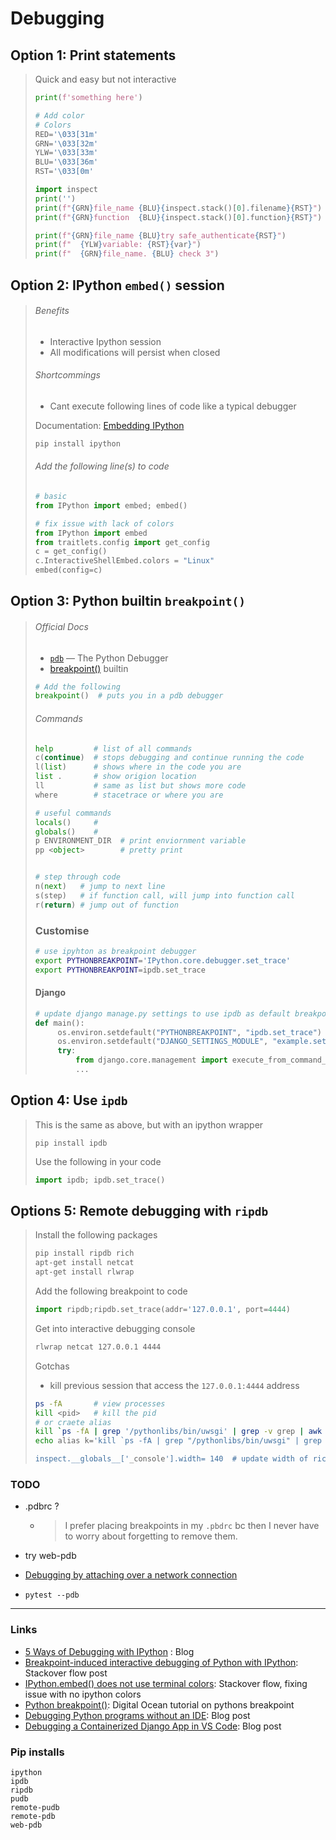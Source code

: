 # Debugging

## Option 1: Print statements

> Quick and easy but not interactive
>
> ```python
> print(f'something here')
> 
> # Add color
> # Colors
> RED='\033[31m'
> GRN='\033[32m'
> YLW='\033[33m'
> BLU='\033[36m'
> RST='\033[0m'
> 
> import inspect
> print('')
> print(f"{GRN}file_name {BLU}{inspect.stack()[0].filename}{RST}")
> print(f"{GRN}function  {BLU}{inspect.stack()[0].function}{RST}")
> 
> print(f"{GRN}file_name {BLU}try safe_authenticate{RST}")
> print(f"  {YLW}variable: {RST}{var}")
> print(f"  {GRN}file_name. {BLU} check 3")
> ```
>



## Option 2: IPython `embed()` session

> ###### Benefits
>
> - Interactive Ipython session
> - All modifications will persist when closed
>
> ###### Shortcommings
>
> - Cant execute following lines of code like a typical debugger
>
> Documentation: [Embedding IPython](https://ipython.readthedocs.io/en/stable/interactive/reference.html#embedding-ipython)
>
> ```bash
> pip install ipython
> ```
>
> ###### Add the following line(s) to code
>
> ```python
> # basic
> from IPython import embed; embed()
> 
> # fix issue with lack of colors
> from IPython import embed
> from traitlets.config import get_config
> c = get_config()
> c.InteractiveShellEmbed.colors = "Linux"
> embed(config=c)
> ```



## Option 3: Python builtin `breakpoint()`

> ###### Official Docs
>
> - [`pdb`](https://docs.python.org/3/library/pdb.html#module-pdb) — The Python Debugger
> - [breakpoint()](https://docs.python.org/3/library/functions.html#breakpoint) builtin
>
> ```python
> # Add the following 
> breakpoint()  # puts you in a pdb debugger
> ```
>
> ###### Commands
>
> ``` python
> help         # list of all commands
> c(continue)  # stops debugging and continue running the code
> l(list)      # shows where in the code you are
> list .       # show origion location
> ll           # same as list but shows more code
> where        # stacetrace or where you are
> 
> # useful commands
> locals()     # 
> globals()    #
> p ENVIRONMENT_DIR  # print enviornment variable
> pp <object>        # pretty print
> 
> 
> # step through code
> n(next)   # jump to next line
> s(step)   # if function call, will jump into function call
> r(return) # jump out of function
> ```
>
> ### Customise
>
> ```bash
> # use ipyhton as breakpoint debugger
> export PYTHONBREAKPOINT='IPython.core.debugger.set_trace'
> export PYTHONBREAKPOINT=ipdb.set_trace
> ```
>
> #### Django
>
> ```python
> # update django manage.py settings to use ipdb as default breakpoint() debugger
> def main():
>      os.environ.setdefault("PYTHONBREAKPOINT", "ipdb.set_trace")           # <= added
>      os.environ.setdefault("DJANGO_SETTINGS_MODULE", "example.settings")
>      try:
>          from django.core.management import execute_from_command_line
>          ...
> ```



## Option 4: Use `ipdb`

> This is the same as above, but with an ipython wrapper
>
> ```
> pip install ipdb
> ```
>
> Use the following in your code
>
> ```python
> import ipdb; ipdb.set_trace()
> ```



## Options 5: Remote debugging with `ripdb`

> Install the following packages
>
> ```bash
> pip install ripdb rich
> apt-get install netcat
> apt-get install rlwrap
> ```
>
> Add the following breakpoint to code
>
> ```python
> import ripdb;ripdb.set_trace(addr='127.0.0.1', port=4444)
> ```
>
> Get into interactive debugging console
>
> ```bash
> rlwrap netcat 127.0.0.1 4444
> ```
>
> Gotchas
>
> - kill previous session that access the `127.0.0.1:4444` address
>
> ```bash
> ps -fA       # view processes
> kill <pid>   # kill the pid
> # or craete alias
> kill `ps -fA | grep '/pythonlibs/bin/uwsgi' | grep -v grep | awk \'{print $2}\' | tail -1`
> echo alias k='kill `ps -fA | grep "/pythonlibs/bin/uwsgi" | grep -v grep | awk ''{print $2}'' | tail -1`'' >> .bashrc
> 
> inspect.__globals__['_console'].width= 140  # update width of rich console
> ```

### TODO

- .pdbrc ?

  - > I prefer placing breakpoints in my `.pbdrc` bc then I never have to worry about forgetting to remove them.

- try web-pdb

- [Debugging by attaching over a network connection](https://code.visualstudio.com/docs/python/debugging#_debugging-by-attaching-over-a-network-connection)

- `pytest --pdb`

---

### Links

- [5 Ways of Debugging with IPython](https://switowski.com/blog/ipython-debugging/) : Blog
- [Breakpoint-induced interactive debugging of Python with IPython](https://stackoverflow.com/questions/14635299/breakpoint-induced-interactive-debugging-of-python-with-ipython): Stackover flow post
- [IPython.embed() does not use terminal colors](https://stackoverflow.com/questions/53933400/ipython-embed-does-not-use-terminal-colors): Stackover flow, fixing issue with no ipython colors
- [Python breakpoint()](https://www.digitalocean.com/community/tutorials/python-breakpoint): Digital Ocean tutorial on pythons breakpoint
- [Debugging Python programs without an IDE](https://bastien-antoine.fr/2022/06/debugging-python-programs-without-an-ide/): Blog post
- [Debugging a Containerized Django App in VS Code](https://testdriven.io/blog/django-debugging-vs-code/): Blog post

### Pip installs

```
ipython
ipdb
ripdb
pudb
remote-pudb
remote-pdb
web-pdb
```
